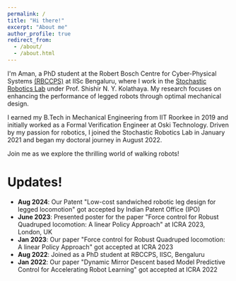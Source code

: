 ```yaml
---
permalink: /
title: "Hi there!"
excerpt: "About me"
author_profile: true
redirect_from: 
  - /about/
  - /about.html
---
```


I'm Aman, a PhD student at the Robert Bosch Centre for Cyber-Physical Systems [(RBCCPS)](https://cps.iisc.ac.in/) at IISc Bengaluru, where I work in the [Stochastic Robotics Lab](https://www.stochlab.com/) under Prof. Shishir N. Y. Kolathaya. My research focuses on enhancing the performance of legged robots through optimal mechanical design.

I earned my B.Tech in Mechanical Engineering from IIT Roorkee in 2019 and initially worked as a Formal Verification Engineer at Oski Technology. Driven by my passion for robotics, I joined the Stochastic Robotics Lab in January 2021 and began my doctoral journey in August 2022.

Join me as we explore the thrilling world of walking robots!

# Updates!

* **Aug 2024**: Our Patent "Low-cost sandwiched robotic leg design for legged locomotion" got accepted by Indian Patent Office (IPO)
* **June 2023**: Presented poster for the paper "Force control for Robust Quadruped locomotion: A linear Policy Approach" at ICRA 2023, London, UK
* **Jan 2023**: Our paper "Force control for Robust Quadruped locomotion: A linear Policy Approach" got accepted at ICRA 2023
* **Aug 2022**: Joined as a PhD student at RBCCPS, IISC, Bengaluru
* **Jan 2022**: Our paper "Dynamic Mirror Descent based Model Predictive Control for Accelerating Robot Learning" got accepted at ICRA 2022

